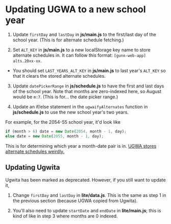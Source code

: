 # Updating UGWA to a new school year

1. Update `firstDay` and `lastDay` in **js/main.js** to the first/last day of the school year. (This is for alternate schedule fetching.)

2. Set `ALT_KEY` in **js/main.js** to a new localStorage key name to store alternate schedules in. It can follow this format: `[gunn-web-app] alts.20xx-xx`.

  - You should set `LAST_YEARS_ALT_KEY` in **js/main.js** to last year's `ALT_KEY` so that it clears the stored alternate schedules.

3. Update `datePickerRange` in **js/schedule.js** to have the first and last days of the school year. Note that months are zero-indexed here, so August would be `m:7`. (This is for... the date picker range.)

4. Update an if/else statement in the `ugwaifyAlternates` function in **js/schedule.js** to use the new school year's two years.

  For example, for the 2054-55 school year, it'd look like

  ```js
  if (month > 6) date = new Date(2054, month - 1, day);
  else date = new Date(2055, month - 1, day);
  ```

  This is for determining which year a month-date pair is in. [UGWA stores alternate schedules weirdly.](https://sheeptester.github.io/longer-tweets/ugwa-alt-schedules/)

## Updating Ugwita

Ugwita has been marked as deprecated. However, if you still want to update it,

1. Change `firstDay` and `lastDay` in **lite/data.js**. This is the same as step 1 in the previous section (because UGWA copied from Ugwita).

2. You'll also need to update `startDate` and `endDate` in **lite/main.js**; this is kind of like in step 3 where months are 0 indexed.
